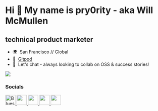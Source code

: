 Hi 👋 My name is pry0rity - aka Will McMullen
========================================

technical product marketer
-----------------------------------------

* 🌍  San Francisco // Global
* 🚀  [Gitpod](https://www.gitpod.io/)
* 🤝  Let's chat - always looking to collab on OSS & success stories!

<a href="https://www.x.com/pry0rity" target="_blank" rel="noreferrer"><img
src="https://img.shields.io/twitter/follow/pry0rity?logo=twitter&style=for-the-badge&color=0891b2&labelColor=1c1917"
/></a>
### Socials

<p align="left">
  <a href="https://bsky.app/profile/pry0rity.bsky.social" target="_blank" rel="noreferrer">
    <img src="https://www.v0.app/api/image/ri-bluesky-line-icon.png?id=eyJmbiI6ImdldEljb25IZXJvSW1hZ2UiLCJhcmdzIjp7Imljb25TZXRTbHVnIjoicmkiLCJpY29uU2x1ZyI6ImJsdWVza3ktbGluZSJ9fQ" width="32" height="32" alt="Bluesky Logo" />
  </a><a href="https://www.dev.to/pry0rity" target="_blank" rel="noreferrer">
    <picture>
      <source media="(prefers-color-scheme: dark)" srcset="https://raw.githubusercontent.com/danielcranney/readme-generator/main/public/icons/socials/devdotto-dark.svg" />
      <source media="(prefers-color-scheme: light)" srcset="https://raw.githubusercontent.com/danielcranney/readme-generator/main/public/icons/socials/devdotto.svg" />
      <img src="https://raw.githubusercontent.com/danielcranney/readme-generator/main/public/icons/socials/devdotto.svg" width="32" height="32" />
    </picture>
  </a><a href="https://www.github.com/pry0rity" target="_blank" rel="noreferrer">
    <picture>
      <source media="(prefers-color-scheme: dark)" srcset="https://raw.githubusercontent.com/danielcranney/readme-generator/main/public/icons/socials/github-dark.svg" />
      <source media="(prefers-color-scheme: light)" srcset="https://raw.githubusercontent.com/danielcranney/readme-generator/main/public/icons/socials/github.svg" />
      <img src="https://raw.githubusercontent.com/danielcranney/readme-generator/main/public/icons/socials/github.svg" width="32" height="32" />
    </picture>
  </a><a href="http://www.medium.com/@pry0rity" target="_blank" rel="noreferrer">
    <picture>
      <source media="(prefers-color-scheme: dark)" srcset="https://raw.githubusercontent.com/danielcranney/readme-generator/main/public/icons/socials/medium-dark.svg" />
      <source media="(prefers-color-scheme: light)" srcset="https://raw.githubusercontent.com/danielcranney/readme-generator/main/public/icons/socials/medium.svg" />
      <img src="https://raw.githubusercontent.com/danielcranney/readme-generator/main/public/icons/socials/medium.svg" width="32" height="32" />
    </picture>
  </a><a href="https://www.x.com/pry0rity" target="_blank" rel="noreferrer">
    <picture>
      <source media="(prefers-color-scheme: dark)" srcset="https://raw.githubusercontent.com/danielcranney/readme-generator/main/public/icons/socials/twitter-dark.svg" />
      <source media="(prefers-color-scheme: light)" srcset="https://raw.githubusercontent.com/danielcranney/readme-generator/main/public/icons/socials/twitter.svg" />
      <img src="https://raw.githubusercontent.com/danielcranney/readme-generator/main/public/icons/socials/twitter.svg" width="32" height="32" />
    </picture>
  </a>
</p>

